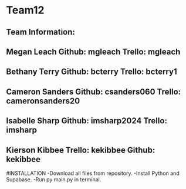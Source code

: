 # Team12

Team Information:
-------------------------
Megan Leach
Github: mgleach
Trello: mgleach
-------------------------
Bethany Terry
Github: bcterry
Trello: bcterry1
-------------------------
Cameron Sanders
Github: csanders060
Trello: cameronsanders20
-------------------------
Isabelle Sharp
Github: imsharp2024
Trello: imsharp
-------------------------
Kierson Kibbee
Trello: kekibbee
Github: kekibbee
-------------------------
#INSTALLATION
-Download all files from repository.
-Install Python and Supabase.
-Run py main.py in terminal.
